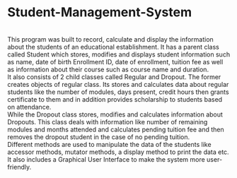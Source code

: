 # Student-Management-System
<br>
This program was built to record, calculate and display the information about the students of an educational establishment. It has a parent class called Student which stores, modifies and displays student information such as name, date of birth Enrollment ID, date of enrollment, tuition fee as well as information about their course such as course name and duration. 
<br>
It also consists of 2 child classes called Regular and Dropout. The former creates objects of regular class. Its stores and calculates data about regular students like the number of modules, days present, credit hours then grants certificate to them and in addition provides scholarship to students based on attendance.
<br> 
While the Dropout class stores, modifies and calculates information about Dropouts. This class deals with information like number of remaining modules and months attended and calculates pending tuition fee and then removes the dropout student in the case of no pending tuition. <br>
 Different methods are used to manipulate the data of the students like accessor methods, mutator methods, a display method to print the data etc.
<br>
It also includes a Graphical User Interface to make the system more user-friendly.
